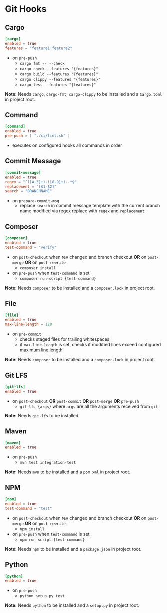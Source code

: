 # Git Hooks

## Cargo

```toml
[cargo]
enabled = true
features = "feature1 feature2"
```

- on `pre-push`
  - `cargo fmt -- --check`
  - `cargo check --features "{features}"`
  - `cargo build --features "{features}"`
  - `cargo clippy --features "{features}"`
  - `cargo test --features "{features}"`

**Note:** Needs `cargo`, `cargo-fmt`, `cargo-clippy` to be installed and a `Cargo.toml` in project root.

## Command

```toml
[command]
enabled = true
pre-push = [ "./ci/lint.sh" ]
```

- executes on configured hooks all commands in order

## Commit Message

```toml
[commit-message]
enabled = true
regex = "^([A-Z]+)-([0-9]+)-.*$"
replacement = "[$1-$2]"
search = "BRANCHNAME"
```

- on `prepare-commit-msg`
  - replace `search` in commit message template with the current branch name modified via regex replace with `regex` and `replacement`

## Composer

```toml
[composer]
enabled = true
test-command = "verify"
```

- on `post-checkout` when rev changed and branch checkout **OR** on `post-merge` **OR** on `post-rewrite`
  - `composer install`
- on `pre-push` when `test-command` is set
  - `composer run-script {test-command}`

**Note:** Needs `composer` to be installed and a `composer.lock` in project root.

## File

```toml
[file]
enabled = true
max-line-length = 120
```

- on `pre-commit`
  - checks staged files for trailing whitespaces
  - if `max-line-length` is set, checks if modified lines exceed configured maximum line length

**Note:** Needs `composer` to be installed and a `composer.lock` in project root.

## Git LFS

```toml
[git-lfs]
enabled = true
```

- on `post-checkout` **OR** `post-commit` **OR** `post-merge` **OR** `pre-push`
  - `git lfs {args}` where `args` are all the arguments received from `git`

**Note:** Needs `git-lfs` to be installed.

## Maven

```toml
[maven]
enabled = true
```

- on `pre-push`
  - `mvn test integration-test`

**Note:** Needs `mvn` to be installed and a `pom.xml` in project root.

## NPM

```toml
[npm]
enabled = true
test-command = "test"
```

- on `post-checkout` when rev changed and branch checkout **OR** on `post-merge` **OR** on `post-rewrite`
  - `npm install`
- on `pre-push` when `test-command` is set
  - `npm run-script {test-command}`

**Note:** Needs `npm` to be installed and a `package.json` in project root.

## Python

```toml
[python]
enabled = true
```

- on `pre-push`
  - `python setup.py test`

**Note:** Needs `python` to be installed and a `setup.py` in project root.
